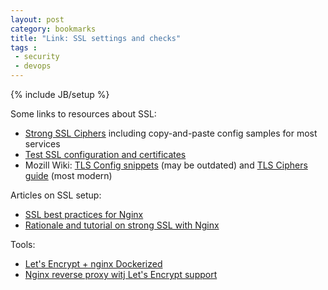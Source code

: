 ```yaml
---
layout: post
category: bookmarks
title: "Link: SSL settings and checks"
tags :
 - security
 - devops
---
```

{% include JB/setup %}

Some links to resources about SSL:

* [Strong SSL Ciphers](https://cipherli.st/) including copy-and-paste config samples for most services
* [Test SSL configuration and certificates](https://ssldecoder.org/)
* Mozill Wiki: [TLS Config snippets](https://wiki.mozilla.org/Security/TLS_Configurations) (may be outdated) and [TLS Ciphers guide](https://wiki.mozilla.org/Security/Server_Side_TLS) (most modern)


Articles on SSL setup:

* [SSL best practices for Nginx](https://www.linode.com/docs/web-servers/nginx/nginx-ssl-and-tls-deployment-best-practices)
* [Rationale and tutorial on strong SSL with Nginx](https://raymii.org/s/tutorials/Strong_SSL_Security_On_nginx.html)

Tools:
* [Let's Encrypt + nginx Dockerized](https://hub.docker.com/r/jrcs/letsencrypt-nginx-proxy-companion/)
* [Nginx reverse proxy witj Let's Encrypt support](https://github.com/tozd/docker-nginx-proxy)